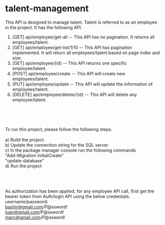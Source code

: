 # talent-management
This API is designed to manage talent. Talent is referred to as an employee in the project. It has the following API. <br />
1. [GET] api/employee/get-all -- This API has no pagination. It returns all employees/talent.<br />
2. [GET] api/employee/get-list/1/10 -- This API has pagination implemented. It will return all employees/talent based on page index and size.<br />
3. [GET] api/employee/{id} -- This API returns one specific employee/talent.<br />
4. [POST] api/employee/create -- This API will create new employees/talent.<br />
5. [PUT] api/employee/update -- This API will update the information of employees/talent.<br />
6. [DELETE] api/employee/delete/{id} -- This API will delete any employee/talent. <br />
<br />
<br />
<br />

To run this project, please follow the following steps. 
<br />
<br />
a) Build the project.<br />
b) Update the connection string for the SQL server.<br />
c) In the package manager console run the following commands<br />
      "Add-Migration InitialCreate"<br />
      "update-database"<br />
d) Run the project<br />
<br />
<br />
<br />

As authorization has been applied, for any employee API call, first get the bearer token from Auth/login API using the below credentials. <br />
username/password:<br />
bashir@gmail.com/P@ssword!<br />
tuan@gmail.com/P@ssword!<br />
marc@gmail.com/P@ssword!<br />
